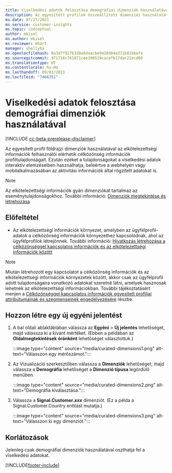 ```yaml
---
title: Viselkedési adatok felosztása demográfiai dimenziók használatával (összeállított dimenziók)
description: Az egyesített profilok összeállított dimenziói használatával engedélyezheti célközönség információk ügyfélprofil-tulajdonságait.
ms.date: 07/27/2021
ms.service: customer-insights
ms.topic: conceptual
author: mkisel
ms.author: mkisel
ms.reviewer: mhart
manager: shellyha
ms.openlocfilehash: 8a3d7f9276330a6daacbe9428d84a371b81bbefe
ms.sourcegitcommit: 971716c761871cee390519cacef617dac21ecd60
ms.translationtype: HT
ms.contentlocale: hu-HU
ms.lasthandoff: 09/01/2021
ms.locfileid: "7466351"
---
```

# <a name="use-demographic-dimensions-for-splitting-behavioral-data"></a>Viselkedési adatok felosztása demográfiai dimenziók használatával

[!INCLUDE [cc-beta-prerelease-disclaimer](includes/cc-beta-prerelease-disclaimer.md)]

Az egyesített profil földrajzi dimenziók használatával az elkötelezettségi információk felhasználói elérhetik célközönség információk profiltulajdonságait. Ezután ezeket a tulajdonságokat a viselkedési adatok interaktív elemzéseiben használhatja, beleértve a webhelyén vagy mobilalkalmazásában az aktivitási információk által rögzített adatokat is.

>[!NOTE]
> Az elkötelezettségi információk gyári dimenziókat tartalmaz az eseménytulajdonságokhoz. További információ: [Dimenziók megtekintése és létrehozása](dimensions.md)

## <a name="prerequisite"></a>Előfeltétel

- Az elkötelezettségi információk környezet, amelyben az ügyfélprofil-adatok a célközönség információk környezethez kapcsolódnak, ahol az ügyfélprofilok létrejönnek. További információ: [Hivatkozás létrehozása a célközönséggel kapcsolatos információk és az elkötelezettségi információk között](integrate-audience-insights-engagement-insights.md)

> [!NOTE]
> Miután létrehozott egy kapcsolatot a célközönség információk és az elkötelezettségi információk környezetek között, akkor csak az ügyfélprofil adott tulajdonságaira vonatkozó adatokat szeretné látni, amelyek hasznosak lehetnek az elkötelezettségi információkban. További tájékoztatásért menjen a [Célközönséggel kapcsolatos információk egyesített profiljai attribútumainak és szegmenseinek engedélyezésére](integrate-audience-insights-engagement-insights.md#enable-audience-insights-unified-profiles-attributes-and-segments) részbe.

## <a name="create-a-new-custom-report"></a>Hozzon létre egy új egyéni jelentést

1. A bal oldali ablaktáblában válassza az **Egyéni** > **Új jelentés** lehetőséget, majd válassza ki a kívánt mértéket. (Ebben a példában az **Oldalmegtekintések óránként** lehetőséget választottuk.)

    :::image type="content" source="media/curated-dimensions1.png" alt-text="Válasszon egy mérőszámot.":::

2. Az Vizualizáció szerkesztőben válassza a **Dimenziók** lehetőséget, majd válassza a **Demográfia** lehetőséget a **Dimenzió típusa** legördülő menüben.

    :::image type="content" source="media/curated-dimensions2.png" alt-text="Demográfia kiválasztása.":::

3. Válassza a **Signal.Customer.*xxx*** dimenziót. (Ez a példa a Signal.Customer.Country entitást mutatja.)

    :::image type="content" source="media/curated-dimensions3.png" alt-text="Válasszon ki egy dimenziót.":::
  
## <a name="limitations"></a>Korlátozások

Jelenleg csak demográfiai dimenziók használatával oszthatja fel a viselkedési adatokat.


[!INCLUDE[footer-include](../includes/footer-banner.md)]
